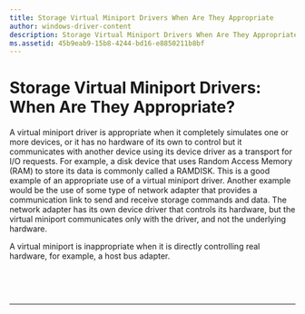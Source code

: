 ```yaml
---
title: Storage Virtual Miniport Drivers When Are They Appropriate
author: windows-driver-content
description: Storage Virtual Miniport Drivers When Are They Appropriate
ms.assetid: 45b9eab9-15b8-4244-bd16-e8850211b8bf
---
```


# Storage Virtual Miniport Drivers: When Are They Appropriate?


A virtual miniport driver is appropriate when it completely simulates one or more devices, or it has no hardware of its own to control but it communicates with another device using its device driver as a transport for I/O requests. For example, a disk device that uses Random Access Memory (RAM) to store its data is commonly called a RAMDISK. This is a good example of an appropriate use of a virtual miniport driver. Another example would be the use of some type of network adapter that provides a communication link to send and receive storage commands and data. The network adapter has its own device driver that controls its hardware, but the virtual miniport communicates only with the driver, and not the underlying hardware.

A virtual miniport is inappropriate when it is directly controlling real hardware, for example, a host bus adapter.

 

 


--------------------


